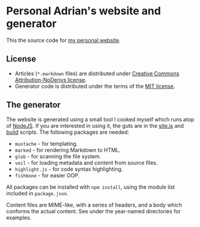 # Personal Adrian's website and generator

This the source code for [my personal website](https://perezdecastro.org).

## License

- Articles (`*.markdown` files) are distributed under [Creative Commons Attribution-NoDerivs license](http://www.tldrlegal.com/license/creative-commons-attribution-noderivs-%28cc-nd%29).
- Generator code is distributed under the terms of the [MIT license](http://www.tldrlegal.com/license/mit-license).

## The generator

The website is generated using a small tool I cooked myself which
runs atop of [NodeJS](http://nodejs.org). If you are interested in
using it, the guts are in the [site.js](site.js) and [build](build)
scripts. The following packages are needed:

- `mustache` - for templating.
- `marked` - for rendering Markdown to HTML.
- `glob` - for scanning the file system.
- `veil` - for loading metadata and content from source files.
- `highlight.js` - for code syntax highlighting.
- `fishbone` - for easier OOP.

All packages can be installed with `npm install`, using the module list
included in `package.json`.

Content files are MIME-like, with a series of headers, and a body
which conforms the actual content. See under the year-named
directories for examples.

